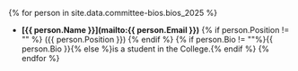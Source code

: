 {% for person in site.data.committee-bios.bios_2025 %}
  - **[{{ person.Name }}](mailto:{{ person.Email }})** {% if person.Position != "" %}
  ({{ person.Position }})
  {% endif %} {% if person.Bio != ""%}{{ person.Bio }}{% else %}is a student in the College.{% endif %}
{% endfor %}
